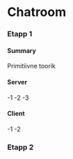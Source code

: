 # Chatroom

### Etapp 1
####
#### Summary
Primitiivne toorik
#### Server
-1
-2
-3
#### Client
-1
-2
### Etapp 2
